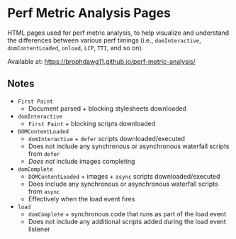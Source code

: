 # Perf Metric Analysis Pages

HTML pages used for perf metric analysis, to help visualize and understand the differences between various perf timings (i.e., `domInteractive`, `domContentLoaded`, `onload`, `LCP`, `TTI`, and so on).

Available at: https://brophdawg11.github.io/perf-metric-analysis/


## Notes

* `First Paint`
  * Document parsed + blocking stylesheets downloaded
* `domInteractive`
  * `First Paint` + blocking scripts downloaded
* `DOMContentLoaded`
  * `domInteractive` + `defer` scripts downloaded/executed
  * Does not include any synchronous or asynchronous waterfall scripts from `defer`
  * _Does not_ include images completing
* `domComplete`
  * `DOMContentLoaded` + images + `async` scripts downloaded/executed
  * Does include any synchronous or asynchronous waterfall scripts from `async`
  * Effectively when the load event fires
* `load`
  * `domComplete` + synchronous code that runs as part of the load event
  * Does not include any additional scripts added during the load event listener
